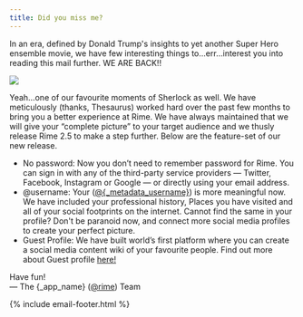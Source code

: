 ```yaml
---
title: Did you miss me?
---
```


In an era, defined by Donald Trump's insights to yet another Super Hero ensemble movie, we have few interesting things to…err…interest you into reading this mail further. WE ARE BACK!!

![](https://s3.amazonaws.com/trolley/attachments/20160601-060615_didyoumissme.gif)

Yeah…one of our favourite moments of Sherlock as well. We have meticulously (thanks, Thesaurus) worked hard over the past few months to bring you a better experience at Rime. We have always maintained that we will give your “complete picture” to your target audience and we thusly release Rime 2.5 to make a step further. Below are the feature-set of our new release.

- No password: Now you don’t need to remember password for Rime. You can sign in with any of the third-party service providers — Twitter, Facebook, Instagram or Google — or directly using your email address.
- @username: Your ([@{_metadata_username}]({_app_base_url}/@{_metadata_username})) is more meaningful now. We have included your professional history, Places you have visited and all of your social footprints on the internet. Cannot find the same in your profile? Don't be paranoid now, and connect more social media profiles to create your perfect picture.
- Guest Profile: We have built world’s first platform where you can create a social media content wiki of your favourite people. Find out more about Guest profile [here!](https://rime.co/guest/about)

Have fun!  
&mdash; The {_app_name} ([@rime]({_app_base_url}/@rime])) Team

{% include email-footer.html %}
